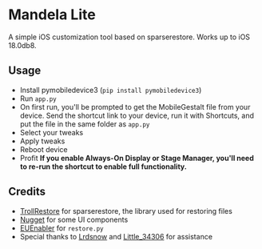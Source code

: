 # Mandela Lite
A simple iOS customization tool based on sparserestore. Works up to iOS 18.0db8.

## Usage
- Install pymobiledevice3 (`pip install pymobiledevice3`)
- Run `app.py`
- On first run, you'll be prompted to get the MobileGestalt file from your device. Send the shortcut link to your device, run it with Shortcuts, and put the file in the same folder as `app.py`
- Select your tweaks
- Apply tweaks
- Reboot device
- Profit
**If you enable Always-On Display or Stage Manager, you'll need to re-run the shortcut to enable full functionality.**

## Credits
- [TrollRestore](https://github.com/JJTech0130/TrollRestore/tree/main/sparserestore) for sparserestore, the library used for restoring files
- [Nugget](https://github.com/leminlimez/Nugget) for some UI components
- [EUEnabler](https://github.com/Lrdsnow/EUEnabler) for `restore.py`
- Special thanks to [Lrdsnow](https://github.com/Lrdsnow) and [Little_34306](https://github.com/34306) for assistance

